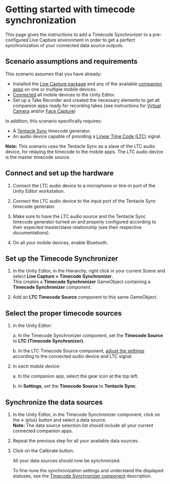# Getting started with timecode synchronization

This page gives the instructions to add a Timecode Synchronizer to a pre-configured Live Capture environment in order to get a perfect synchronization of your connected data source outputs.

## Scenario assumptions and requirements

This scenario assumes that you have already:
* Installed the [Live Capture package](index.md#install-package) and any of the available [companion apps](index.md#install-app) on one or multiple mobile devices.
* [Connected](setup-connecting.md) all mobile devices to the Unity Editor.
* Set up a Take Recorder and created the necessary elements to get all companion apps ready for recording takes (see instructions for [Virtual Camera](virtual-camera-getting-started.md) and/or [Face Capture](face-capture-getting-started.md))

In addition, this scenario specifically requires:
* A [Tentacle Sync](https://tentaclesync.com/sync-e) timecode generator.
* An audio device capable of providing a [Linear Time Code (LTC)](https://en.wikipedia.org/wiki/Linear_timecode) signal.

**Note:** This scenario uses the Tentacle Sync as a slave of the LTC audio device, for relaying the timecode to the mobile apps. The LTC audio device is the master timecode source.


## Connect and set up the hardware

1. Connect the LTC audio device to a microphone or line-in port of the Unity Editor workstation.

2. Connect the LTC audio device to the input port of the Tentacle Sync timecode generator.

3. Make sure to have the LTC audio source and the Tentacle Sync timecode generator turned on and properly configured according to their expected master/slave relationship (see their respective documentations).

4. On all your mobile devices, enable Bluetooth.


## Set up the Timecode Synchronizer

1. In the Unity Editor, in the Hierarchy, right click in your current Scene and select **Live Capture > Timecode Synchronizer**.
   <br />This creates a **Timecode Synchronizer** GameObject containing a **Timecode Synchronizer** component.

2. Add an **LTC Timecode Source** component to this same GameObject.


## Select the proper timecode sources

1. In the Unity Editor:

   a. In the Timecode Synchronizer component, set the **Timecode Source** to **LTC (Timecode Synchronizer)**.

   b. In the LTC Timecode Source component, [adjust the settings](ref-component-ltc-timecode-source.md) according to the connected audio device and LTC signal.

2. In _each mobile device_:

   a. In the companion app, select the gear icon at the top left.

   b. In **Settings**, set the **Timecode Source** to **Tentacle Sync**.


## Synchronize the data sources

1. In the Unity Editor, in the Timecode Synchronizer component, click on the **+** (plus) button and select a data source.
   <br />**Note:** The data source selection list should include all your current connected companion apps.

2. Repeat the previous step for all your available data sources.

3. Click on the Calibrate button.

   All your data sources should now be synchronized.

   To fine-tune the synchronization settings and understand the displayed statuses, see the [Timecode Synchronizer component](ref-component-timecode-synchronizer.md) description.
